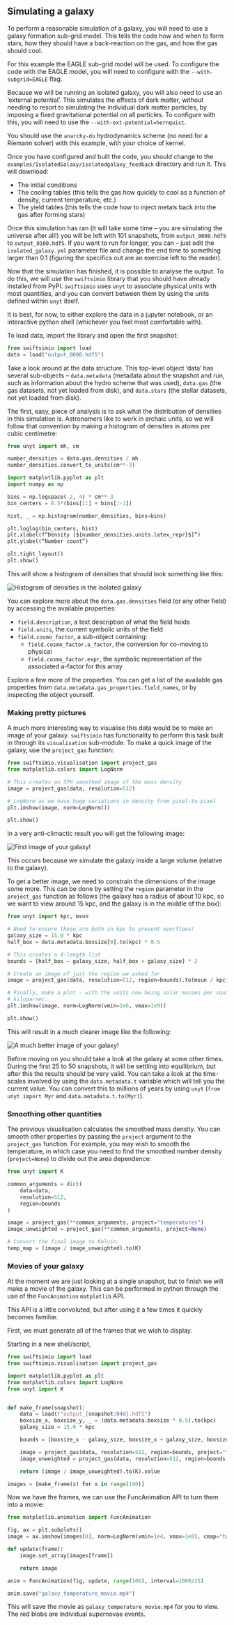 ## Simulating a galaxy

To perform a reasonable simulation of a galaxy, you will need to use a galaxy
formation sub-grid model. This tells the code how and when to form stars, how
they should have a back-reaction on the gas, and how the gas should cool.

For this example the EAGLE sub-grid model will be used. To configure the code
with the EAGLE model, you will need to configure with the
`--with-subgrid=EAGLE` flag.

Because we will be running an isolated galaxy, you will also need to use an
‘external potential’. This simulates the effects of dark matter, without
needing to resort to simulating the individual dark matter particles, by
imposing a fixed gravitational potential on all particles. To configure with
this, you will need to use the `--with-ext-potential=hernquist`.

You should use the `anarchy-du` hydrodynamics scheme (no need for a Riemann
solver) with this example, with your choice of kernel.

Once you have configured and built the code, you should change to the
`examples/IsolatedGalaxy/isolatedgalaxy_feedback` directory and run it. This
will download:

+ The initial conditions
+ The cooling tables (this tells the gas how quickly to cool as a function
  of density, current temperature, etc.)
+ The yield tables (this tells the code how to inject metals back into the
  gas after forming stars)

Once this simulation has ran (it will take some time – you are simulating the
universe after all!) you will be left with 101 snapshots, from
`output_0000.hdf5` to `output_0100.hdf5`. If you want to run for longer, you can
– just edit the `isolated_galaxy.yml` parameter file and change the end time to
something larger than 0.1 (figuring the specifics out are an exercise left to
the reader).

Now that the simulation has finished, it is possible to analyse the output.
To do this, we will use the `swiftsimio` library that you should have already
installed from PyPI. `swiftsimio` uses `unyt` to associate physical units with
most quantities, and you can convert between them by using the units defined
within `unyt` itself.

It is best, for now, to either explore the data in a jupyter notebook, or an
interactive python shell (whichever you feel most comfortable with).

To load data, import the library and open the first snapshot:

```python
from swiftsimio import load
data = load("output_0000.hdf5")
```

Take a look around at the data structure. This top-level object ‘data’ has
several sub-objects – `data.metadata` (metadata about the snapshot and run,
such as information about the hydro scheme that was used), `data.gas` (the gas
datasets, not yet loaded from disk), and `data.stars` (the stellar datasets,
not yet loaded from disk).

The first, easy, piece of analysis is to ask what the distribution of
densities in this simulation is. Astronomers like to work in archaic units,
so we will follow that convention by making a histogram of densities in atoms
per cubic centimetre:

```python
from unyt import mh, cm

number_densities = data.gas.densities / mh
number_densities.convert_to_units(cm**-3)

import matplotlib.pyplot as plt
import numpy as np

bins = np.logspace(-2, 4) * cm**-3
bin_centers = 0.5*(bins[1:] + bins[:-1])

hist, _ = np.histogram(number_densities, bins=bins)

plt.loglog(bin_centers, hist)
plt.xlabel(f“Density [${number_densities.units.latex_repr}$]”)
plt.ylabel(“Number count”)

plt.tight_layout()
plt.show()
```

This will show a histogram of densities that should look something like this:

![Histogram of densities in the isolated galaxy](plots/density_histogram.png)

You can explore more about the `data.gas.densities` field (or any other field)
by accessing the available properties:

+ `field.description`, a text description of what the field holds
+ `field.units`, the current symbolic units of the field
+ `field.cosmo_factor`, a sub-object containing:
  - `field.cosmo_factor.a_factor`, the conversion for co-moving to physical
  - `field.cosmo_factor.expr`, the symbolic representation of the associated
    a-factor for this array

Explore a few more of the properties. You can get a list of the available
gas properties from `data.metadata.gas_properties.field_names`, or by inspecting
the object yourself.

### Making pretty pictures

A much more interesting way to visualise this data would be to make an image
of your galaxy. `swiftsimio` has functionality to perform this task built in
through its `visualisation` sub-module. To make a quick image of the galaxy,
use the `project_gas` function:

```python
from swiftsimio.visualisation import project_gas
from matplotlib.colors import LogNorm

# This creates an SPH smoothed image of the mass density
image = project_gas(data, resolution=512)

# LogNorm as we have huge variations in density from pixel-to-pixel
plt.imshow(image, norm=LogNorm())

plt.show()
```

In a very anti-climactic result you will get the following image:

![First image of your galaxy!](plots/first_image_of_galaxy.png)

This occurs because we simulate the galaxy inside a large volume (relative to
the galaxy).

To get a better image, we need to constrain the dimensions of the image some
more. This can be done by setting the `region` parameter in the `project_gas`
function as follows (the galaxy has a radius of about 10 kpc, so we want to
view around 15 kpc, and the galaxy is in the middle of the box):

```python
from unyt import kpc, msun

# Need to ensure these are both in kpc to prevent overflows!
galaxy_size = 15.0 * kpc
half_box = data.metadata.boxsize[0].to(kpc) * 0.5

# This creates a 4-length list
bounds = [half_box – galaxy_size, half_box + galaxy_size] * 2

# Create an image of just the region we asked for
image = project_gas(data, resolution=512, region=bounds).to(msun / kpc**2)

# Finally, make a plot - with the units now being solar masses per square
# kiloparsec.
plt.imshow(image, norm=LogNorm(vmin=1e6, vmax=1e9))

plt.show()
```

This will result in a much clearer image like the following:

![A much better image of your galaxy!](plots/second_image_of_galaxy.png)

Before moving on you should take a look at the galaxy at some other times.
During the first 25 to 50 snapshots, it will be settling into equilibrium, but
after this the results should be very valid. You can take a look at the
time-scales involved by using the `data.metadata.t` variable which will
tell you the current value. You can convert this to millions of years by
using `unyt` (`from unyt import Myr` and `data.metadata.t.to(Myr)`).


### Smoothing other quantities

The previous visualisation calculates the smoothed mass density. You can
smooth other properties by passing the `project` argument to the `project_gas`
function. For example, you may wish to smooth the temperature, in which case
you need to find the smoothed number density (`project=None`) to divide out the
area dependence:

```python
from unyt import K

common_arguments = dict(
    data=data,
    resolution=512,
    region=bounds
)

image = project_gas(**common_arguments, project="temperatures")
image_unweighted = project_gas(**common_arguments, project=None)

# Convert the final image to Kelvin.
temp_map = (image / image_unweighted).to(K)
```

### Movies of your galaxy

At the moment we are just looking at a single snapshot, but to finish we will
make a movie of the galaxy. This can be performed in python through the use
of the `FuncAnimation` `matplotlib` API.

This API is a little convoluted, but after using it a few times it quickly
becomes familiar.

First, we must generate all of the frames that we wish to display.

Starting in a new shell/script,

```python
from swiftsimio import load
from swiftsimio.visualisation import project_gas

import matplotlib.pyplot as plt
from matplotlib.colors import LogNorm
from unyt import K


def make_frame(snapshot):
    data = load(f"output_{snapshot:04d}.hdf5")
    boxsize_x, boxsize_y, _ = (data.metadata.boxsize * 0.5).to(kpc)
    galaxy_size = 15.0 * kpc

    bounds = [boxsize_x - galaxy_size, boxsize_x + galaxy_size, boxsize_y - galaxy_size, boxsize_y + galaxy_size]

    image = project_gas(data, resolution=512, region=bounds, project="temperatures", parallel=True)
    image_unweighted = project_gas(data, resolution=512, region=bounds, project=None, parallel=True)

    return (image / image_unweighted).to(K).value

images = [make_frame(x) for x in range(100)]
```

Now we have the frames, we can use the FuncAnimation API to turn them into a movie:

```python
from matplotlib.animation import FuncAnimation

fig, ax = plt.subplots()
image = ax.imshow(images[0], norm=LogNorm(vmin=1e4, vmax=1e8), cmap="twilight")

def update(frame):
    image.set_array(images[frame])

    return image

anim = FuncAnimation(fig, update, range(100), interval=1000/25)

anim.save("galaxy_temperature_movie.mp4")
```

This will save the movie as `galaxy_temperature_movie.mp4` for you to view.
The red blobs are individual supernovae events.
